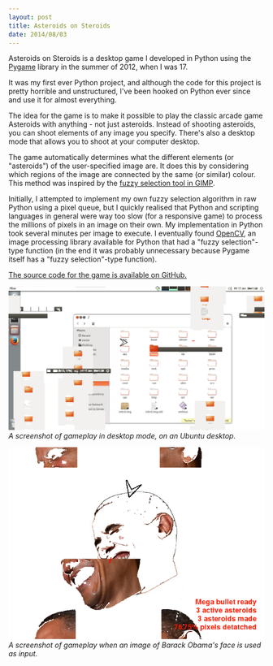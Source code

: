 ```yaml
---
layout: post
title: Asteroids on Steroids
date: 2014/08/03
---
```


Asteroids on Steroids is a desktop game I developed in Python using the [Pygame](http://pygame.org) library in the summer of 2012, when I was 17.

It was my first ever Python project, and although the code for this project is pretty horrible and unstructured, I've been hooked on Python ever since and use it for almost everything.

The idea for the game is to make it possible to play the classic arcade game Asteroids with anything - not just asteroids. Instead of shooting asteroids, you can shoot elements of any image you specify. There's also a desktop mode that allows you to shoot at your computer desktop.

The game automatically determines what the different elements (or "asteroids") of the user-specified image are. It does this by considering which regions of the image are connected by the same (or similar) colour. This method was inspired by the [fuzzy selection tool in GIMP](http://docs.gimp.org/en/gimp-tool-fuzzy-select.html).

Initially, I attempted to implement my own fuzzy selection algorithm in raw Python using a pixel queue, but I quickly realised that Python and scripting languages in general were way too slow (for a responsive game) to process the millions of pixels in an image on their own. My implementation in Python took several minutes per image to execute. I eventually found [OpenCV](http://opencv.org/), an image processing library available for Python that had a "fuzzy selection"-type function (in the end it was probably unnecessary because Pygame itself has a "fuzzy selection"-type function).

[The source code for the game is available on GitHub.](https://github.com/musalbas/Asteroids-on-Steroids)

![](/img/Asteroids-on-Steroids/gameplay_shot_1.png)<br>
*A screenshot of gameplay in desktop mode, on an Ubuntu desktop.*

![](/img/Asteroids-on-Steroids/gameplay_shot_2.png)<br>
*A screenshot of gameplay when an image of Barack Obama's face is used as input.*
